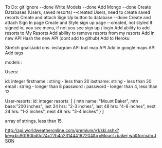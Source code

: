 To Do:
git ignore --done
Write Models --done
Add Mongo --done
Create Databases (Users, saved resorts)    --created Users, need to create saved resorts
Create and attach Sign Up button to database --done
Create and attach Sign In page
Create and Style sign up page --created, not styled
If signed in, you see menu, if not you see sign up / login
Add ability to add resorts to My Resorts
Add ability to remove resorts from my resorts
Add in new API
Hash the new API (dont add to github)
Add to Heroku


Stretch goals/add ons:
instagram API
trail map API
Add in google maps API
Add tags

models :

Users:

id: integer
firstname : string - less than 20
lastname: string - less than 30
email : string - longer than 8
password :  password - longer than 4, less than 12


User-resorts:
id: integer
resorts: [
  {
    mtn name: "Mount Baker",
    mtn base:"200 inches",
    last 24 hrs: "2-3 inches",
    last 48 hrs: "4-6 inches",
    next 24 hrs: "1-2 inches",
    next 48 hrs: "3-4 inches"
  }
]

 array of strings, less than 15.

 http://api.worldweatheronline.com/premium/v1/ski.ashx?key=bc90f90bd0c24c27b4a231444162204&q=Mount+baker,wa&format=JSON
